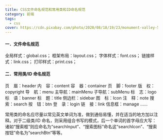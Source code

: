 ```yaml
---
title: CSS文件命名规范和常用类和ID命名规范
category: 前端
tags:
  - css
cover: https://cdn.pixabay.com/photo/2020/08/18/19/23/monument-valley-5499156_960_720.jpg
---
```


#### 一．文件命名规范

全局样式：global.css；
框架布局：layout.css；
字体样式：font.css；
链接样式：link.css；
打印样式：print.css；

#### 二．常用类/ID 命名规范

页　眉：header
内　容：content
容　器：container
页　脚：footer
版　权：copyright
导　航：menu
主导航：mainMenu
子导航：subMenu
标　志：logo
标　语：banner
标　题：title
侧边栏：sidebar
图　标：Icon
注　释：note
搜　索：search
按　钮：btn
登　录：login
链　接：link
信息框：manage
……

常用类的命名应尽量以常见英文单词为准，做到通俗易懂，并在适当的地方加以注释。对于二级类/ID 命名，则采用组合书写的模式，后一个单词的首字母应大写：诸如“搜索框”则应命名为“searchInput”、“搜索图标”命名这“searchIcon”、“搜索按钮”命名为“searchBtn“等等。
